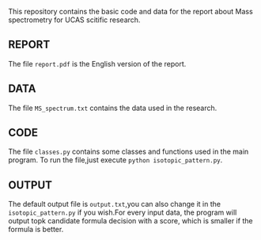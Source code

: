 This repository contains the basic code and data for the report about Mass spectrometry for UCAS scitific research.
## REPORT
The file `report.pdf` is the English version of the report.
## DATA
The file `MS_spectrum.txt` contains the data used in the research.
## CODE
The file `classes.py` contains some classes and functions used in the main program. To run the file,just execute `python isotopic_pattern.py`.
## OUTPUT
The default output file is `output.txt`,you can also change it in the `isotopic_pattern.py` if you wish.For every input data, the program will output topk candidate formula decision with a score, which is smaller if the formula is better.
